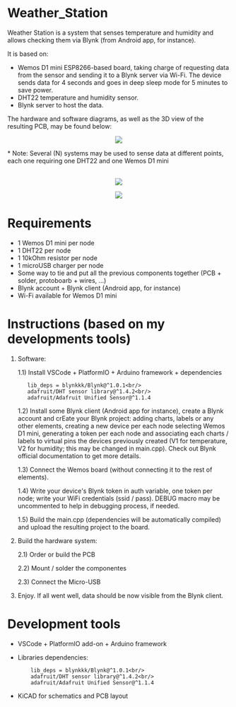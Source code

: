 # Weather_Station
Weather Station is a system that senses temperature and humidity and allows checking them via Blynk (from Android app, for instance).

It is based on:
  - Wemos D1 mini ESP8266-based board, taking charge of requesting data from the sensor and sending it to a Blynk server via Wi-Fi. The device sends data for 4 seconds and goes in deep sleep mode for 5 minutes to save power.
  - DHT22 temperature and humidity sensor.
  - Blynk server to host the data.

The hardware and software diagrams, as well as the 3D view of the resulting PCB, may be found below:

<p align="center">
  <img src="https://user-images.githubusercontent.com/41286765/128599306-f16868b0-5684-4d7d-94fd-704864afc33d.png">
</p>
* Note: Several (N) systems may be used to sense data at different points, each one requiring one DHT22 and one Wemos D1 mini
<br/>
<br/>
<p align="center">
  <img src="https://user-images.githubusercontent.com/41286765/128599309-48aa1ab7-175d-4d48-9b42-356b67d8b355.png">
</p>

<p align="center">
  <img src="https://user-images.githubusercontent.com/41286765/128599302-e8741b80-66cf-452c-bf3e-60cfd5056d2c.jpg">
</p>

# Requirements
- 1 Wemos D1 mini per node
- 1 DHT22 per node
- 1 10kOhm resistor per node
- 1 microUSB charger per node
- Some way to tie and put all the previous components together (PCB + solder, protoboarb + wires, ...)
- Blynk account + Blynk client (Android app, for instance)
- Wi-Fi available for Wemos D1 mini

# Instructions (based on my developments tools)
1) Software:
    
    1.1) Install VSCode + PlatformIO + Arduino framework + dependencies
          
          lib_deps = blynkkk/Blynk@^1.0.1<br/>
          adafruit/DHT sensor library@^1.4.2<br/>
          adafruit/Adafruit Unified Sensor@^1.1.4

    1.2) Install some Blynk client (Android app for instance), create a Blynk account and crEate your Blynk project: adding charts, labels or any other elements, creating a new device per each node selecting Wemos D1 mini, generating a token per each node and associating each charts / labels to virtual pins the devices previously created (V1 for temperature, V2 for humidity; this may be changed in main.cpp). Check out Blynk official documentation to get more details.
    
    1.3) Connect the Wemos board (without connecting it to the rest of elements).
    
    1.4) Write your device's Blynk token in auth variable, one token per node; write your WiFi credentials (ssid / pass). DEBUG macro may be uncommented to help in debugging process, if needed.
    
    1.5) Build the main.cpp (dependencies will be automatically compiled) and upload the resulting project to the board.

2) Build the hardware system:

    2.1) Order or build the PCB
    
    2.2) Mount / solder the componentes
    
    2.3) Connect the Micro-USB

3) Enjoy. If all went well, data should be now visible from the Blynk client.

# Development tools
- VSCode + PlatformIO add-on + Arduino framework
- Libraries dependencies:

          lib_deps = blynkkk/Blynk@^1.0.1<br/>
          adafruit/DHT sensor library@^1.4.2<br/>
          adafruit/Adafruit Unified Sensor@^1.1.4
          
- KiCAD for schematics and PCB layout
